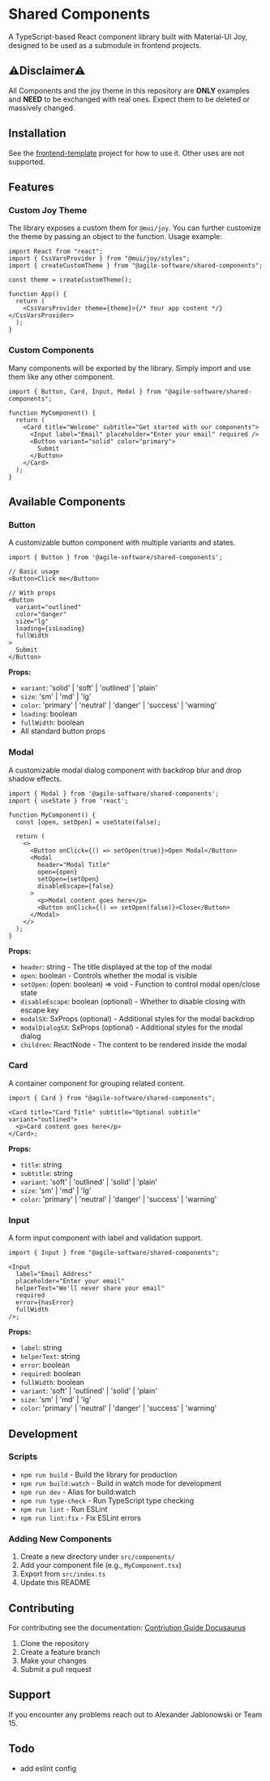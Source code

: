 # Shared Components

A TypeScript-based React component library built with Material-UI Joy, designed to be used as a submodule in frontend projects.

## ⚠️Disclaimer⚠️

All Components and the joy theme in this repository are **ONLY** examples and **NEED** to be exchanged with real ones. Expect them to be deleted or massively changed.

## Installation

See the [frontend-template](https://github.com/Agile-Software-Engineering-25/frontend-template) project for how to use it. Other uses are not supported.

## Features

### Custom Joy Theme

The library exposes a custom them for `@mui/joy`. You can further customize the theme by passing an object to the function. Usage example:

```tsx
import React from "react";
import { CssVarsProvider } from "@mui/joy/styles";
import { createCustomTheme } from "@agile-software/shared-components";

const theme = createCustomTheme();

function App() {
  return (
    <CssVarsProvider theme={theme}>{/* Your app content */}</CssVarsProvider>
  );
}
```

### Custom Components

Many components will be exported by the library. Simply import and use them like any other component.

```tsx
import { Button, Card, Input, Modal } from "@agile-software/shared-components";

function MyComponent() {
  return (
    <Card title="Welcome" subtitle="Get started with our components">
      <Input label="Email" placeholder="Enter your email" required />
      <Button variant="solid" color="primary">
        Submit
      </Button>
    </Card>
  );
}
```

## Available Components

### Button

A customizable button component with multiple variants and states.

```tsx
import { Button } from '@agile-software/shared-components';

// Basic usage
<Button>Click me</Button>

// With props
<Button
  variant="outlined"
  color="danger"
  size="lg"
  loading={isLoading}
  fullWidth
>
  Submit
</Button>
```

**Props:**

- `variant`: 'solid' | 'soft' | 'outlined' | 'plain'
- `size`: 'sm' | 'md' | 'lg'
- `color`: 'primary' | 'neutral' | 'danger' | 'success' | 'warning'
- `loading`: boolean
- `fullWidth`: boolean
- All standard button props

### Modal

A customizable modal dialog component with backdrop blur and drop shadow effects.

```tsx
import { Modal } from '@agile-software/shared-components';
import { useState } from 'react';

function MyComponent() {
  const [open, setOpen] = useState(false);

  return (
    <>
      <Button onClick={() => setOpen(true)}>Open Modal</Button>
      <Modal
        header="Modal Title"
        open={open}
        setOpen={setOpen}
        disableEscape={false}
      >
        <p>Modal content goes here</p>
        <Button onClick={() => setOpen(false)}>Close</Button>
      </Modal>
    </>
  );
}
```

**Props:**

- `header`: string - The title displayed at the top of the modal
- `open`: boolean - Controls whether the modal is visible
- `setOpen`: (open: boolean) => void - Function to control modal open/close state  
- `disableEscape`: boolean (optional) - Whether to disable closing with escape key
- `modalSX`: SxProps (optional) - Additional styles for the modal backdrop
- `modalDialogSX`: SxProps (optional) - Additional styles for the modal dialog
- `children`: ReactNode - The content to be rendered inside the modal



### Card

A container component for grouping related content.

```tsx
import { Card } from "@agile-software/shared-components";

<Card title="Card Title" subtitle="Optional subtitle" variant="outlined">
  <p>Card content goes here</p>
</Card>;
```

**Props:**

- `title`: string
- `subtitle`: string
- `variant`: 'soft' | 'outlined' | 'solid' | 'plain'
- `size`: 'sm' | 'md' | 'lg'
- `color`: 'primary' | 'neutral' | 'danger' | 'success' | 'warning'

### Input

A form input component with label and validation support.

```tsx
import { Input } from "@agile-software/shared-components";

<Input
  label="Email Address"
  placeholder="Enter your email"
  helperText="We'll never share your email"
  required
  error={hasError}
  fullWidth
/>;
```

**Props:**

- `label`: string
- `helperText`: string
- `error`: boolean
- `required`: boolean
- `fullWidth`: boolean
- `variant`: 'soft' | 'outlined' | 'solid' | 'plain'
- `size`: 'sm' | 'md' | 'lg'
- `color`: 'primary' | 'neutral' | 'danger' | 'success' | 'warning'

## Development

### Scripts

- `npm run build` - Build the library for production
- `npm run build:watch` - Build in watch mode for development
- `npm run dev` - Alias for build:watch
- `npm run type-check` - Run TypeScript type checking
- `npm run lint` - Run ESLint
- `npm run lint:fix` - Fix ESLint errors

### Adding New Components

1. Create a new directory under `src/components/`
2. Add your component file (e.g., `MyComponent.tsx`)
3. Export from `src/index.ts`
4. Update this README

## Contributing

For contributing see the documentation: [Contriution Guide Docusaurus](https://agile-software-engineering-25.github.io/documentation/docs/frontend/shared-components/developing)

1. Clone the repository
2. Create a feature branch
3. Make your changes
4. Submit a pull request

## Support

If you encounter any problems reach out to Alexander Jablonowski or Team 15.

## Todo

- add eslint config
